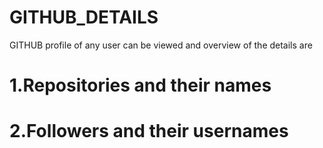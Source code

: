 # GITHUB_DETAILS
GITHUB profile of any user can be viewed and 
overview of the details are
# 1.Repositories and their names
# 2.Followers and their usernames
